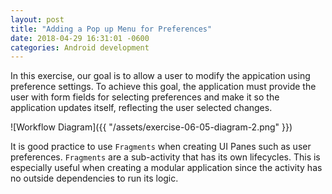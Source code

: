 ```yaml
---
layout: post
title: "Adding a Pop up Menu for Preferences"
date: 2018-04-29 16:31:01 -0600
categories: Android development
---
```


In this exercise, our goal is to allow a user to modify the appication using preference settings. To achieve this goal, the application must provide the user with form fields for selecting preferences and make it so the application updates itself, reflecting the user selected changes. 
 

![Workflow Diagram]({{ "/assets/exercise-06-05-diagram-2.png" }})

It is good practice to use `Fragments` when creating UI Panes such as user preferences. `Fragments` are a sub-activity that has its own lifecycles. This is especially useful when creating a modular application since the activity has no outside dependencies to run its logic. 
